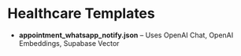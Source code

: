 # Healthcare Templates

- **appointment_whatsapp_notify.json** – Uses OpenAI Chat, OpenAI Embeddings, Supabase Vector